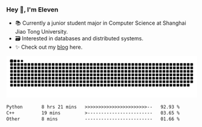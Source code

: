 ### Hey 👋, I'm Eleven

- 📚 Currently a junior student major in Computer Science at Shanghai Jiao Tong University.
- 🗃️ Interested in databases and distributed systems.
- ✨ Check out my [blog](https://blog.eleven.wiki) here.

![github contribution grid snake animation](https://raw.githubusercontent.com/El-even-11/El-even-11/output/github-contribution-grid-snake.svg)

<!--START_SECTION:waka-->

```text
Python       8 hrs 21 mins   >>>>>>>>>>>>>>>>>>>>>>>--   92.93 %
C++          19 mins         >------------------------   03.65 %
Other        8 mins          -------------------------   01.66 %
```

<!--END_SECTION:waka-->
